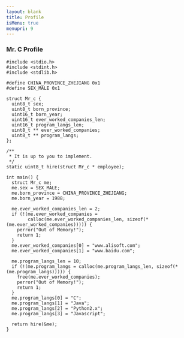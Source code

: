 ```yaml
---
layout: blank
title: Profile
isMenu: true
menupri: 9
---
```

### Mr. C Profile

    #include <stdio.h>
    #include <stdint.h>
    #include <stdlib.h>

    #define CHINA_PROVINCE_ZHEJIANG 0x1
    #define SEX_MALE 0x1

    struct Mr_c {
      uint8_t sex;
      uint8_t born_province;
      uint16_t born_year;
      uint16_t ever_worked_companies_len;
      uint16_t program_langs_len;
      uint8_t ** ever_worked_companies;
      uint8_t ** program_langs;
    };

    /**
     * It is up to you to implement.
     */
    static uint8_t hire(struct Mr_c * employee);

    int main() {
      struct Mr_c me;
      me.sex = SEX_MALE;
      me.born_province = CHINA_PROVINCE_ZHEJIANG;
      me.born_year = 1988;

      me.ever_worked_companies_len = 2;
      if (!(me.ever_worked_companies = 
            calloc(me.ever_worked_companies_len, sizeof(*(me.ever_worked_companies))))) {
        perror("Out of Memory!");
        return 1;
      }
      me.ever_worked_companies[0] = "www.alisoft.com";
      me.ever_worked_companies[1] = "www.baidu.com";

      me.program_langs_len = 10;
      if (!(me.program_langs = calloc(me.program_langs_len, sizeof(*(me.program_langs))))) {
        free(me.ever_worked_companies);
        perror("Out of Memory!");
        return 1;
      }
      me.program_langs[0] = "C";
      me.program_langs[1] = "Java";
      me.program_langs[2] = "Python2.x";
      me.program_langs[3] = "Javascript";

      return hire(&me);
    }

